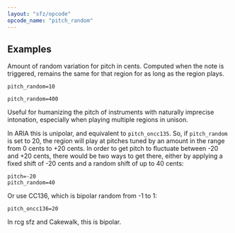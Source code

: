 ```yaml
---
layout: "sfz/opcode"
opcode_name: "pitch_random"
---
```

## Examples
Amount of random variation for pitch in cents. Computed when the note is
triggered, remains the same for that region for as long as the region plays.

```
pitch_random=10

pitch_random=400
```

Useful for humanizing the pitch of instruments with naturally imprecise
intonation, especially when playing multiple regions in unison.

In ARIA this is unipolar, and equivalent to `pitch_oncc135`. So, if `pitch_random` is set to 20,
the region will play at pitches tuned by an amount in the range
from 0 cents to +20 cents. In order to get pitch to fluctuate
between -20 and +20 cents, there would be two ways to get there, either by
applying a fixed shift of -20 cents and a random shift of up to 40 cents:

```
pitch=-20
pitch_random=40
```

Or use CC136, which is bipolar random from -1 to 1:

```
pitch_oncc136=20
```
In rcg sfz and Cakewalk, this is bipolar. 
